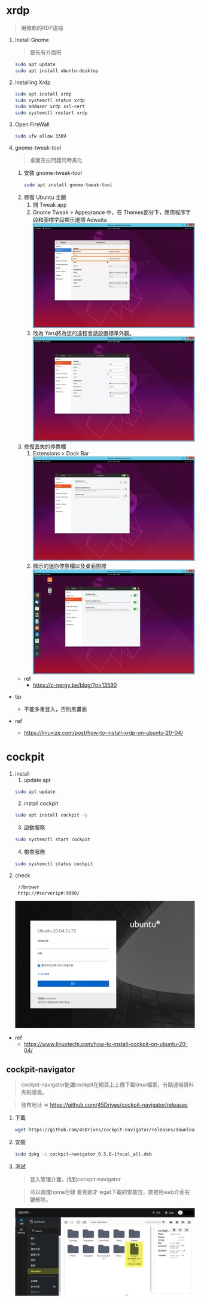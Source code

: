 # xrdp
> 用微軟的RDP遠端
1. Install Gnome 
    > 要先有介面呀
    ``` sh
    sudo apt update
    sudo apt install ubuntu-desktop
    ```
2. Installing Xrdp
    ``` sh
    sudo apt install xrdp 
    sudo systemctl status xrdp
    sudo adduser xrdp ssl-cert  
    sudo systemctl restart xrdp
    ```
3. Open FireWall
   ``` sh
   sudo ufw allow 3389
   ```
4. gnome-tweak-tool
   > 桌面空白問題同時美化
    1. 安裝 gnome-tweak-tool
        ``` sh
        sudo apt install gnome-tweak-tool
        ```
    1. 修復 Ubuntu 主題
       1. 開 Tweak app
       2. Gnome Tweak > Appearance 中，在 Themes部分下，應用程序字段和圖標字段顯示選項 Adwaita
        ![20211126224751](https://raw.githubusercontent.com/orange9982239/ImageHosting/master/images/20211126224751.png)
       3. 改為 Yaru將為您的遠程會話設置標準外觀。
        ![20211126224836](https://raw.githubusercontent.com/orange9982239/ImageHosting/master/images/20211126224836.png)
    2. 修復丟失的停靠欄
       1. Extensions > Dock Bar
        ![20211126225112](https://raw.githubusercontent.com/orange9982239/ImageHosting/master/images/20211126225112.png)
       2. 顯示的迷你停靠欄以及桌面圖標
        ![20211126225128](https://raw.githubusercontent.com/orange9982239/ImageHosting/master/images/20211126225128.png)
    - ref
      - https://c-nergy.be/blog/?p=13590

- tip
  - 不能多重登入，否則黑畫面

- ref
    - https://linuxize.com/post/how-to-install-xrdp-on-ubuntu-20-04/


# cockpit
1. install
    1. update apt
    ```bash
    sudo apt update
    ```
    2. install cockpit
    ```bash
    sudo apt install cockpit -y
    ```
    3. 啟動服務
    ```bash
    sudo systemctl start cockpit
    ```
    4. 檢查服務
    ```bash
    sudo systemctl status cockpit
    ```
2. check
   ```
    //brower
    http://#serverip#:9090/
   ```
   ![20220207125831](https://raw.githubusercontent.com/orange9982239/ImageHosting/master/images/20220207125831.png)
- ref
    - https://www.linuxtechi.com/how-to-install-cockpit-on-ubuntu-20-04/

## cockpit-navigator
> cockpit-navigator能讓cockpit在網頁上上傳下載linux檔案，有點遠端資料夾的感覺。

> 發布地址 => https://github.com/45Drives/cockpit-navigator/releases

1. 下載
    ```bash
    wget https://github.com/45Drives/cockpit-navigator/releases/download/v0.5.8/cockpit-navigator_0.5.8-1focal_all.deb
    ```
2. 安裝
    ```bash
    sudo dpkg -i cockpit-navigator_0.5.8-1focal_all.deb
    ```
3. 測試
    > 登入管理介面，找到cockpit-navigator

    > 可以跑進home目錄 看見剛才 wget下載的安裝包，直接用web介面右鍵刪除。

    ![20220501164634](https://raw.githubusercontent.com/orange9982239/ImageHosting/master/images/20220501164634.png)